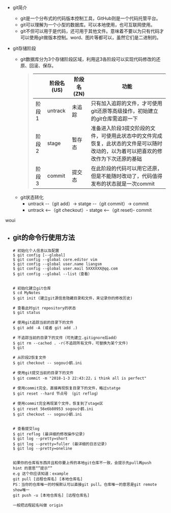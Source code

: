 - git简介
    - git是一个分布式的代码版本控制工具，GitHub则是一个代码托管平台。
    - git可以理解为一个小型的数据库。可以本地使用，也可互联网使用。
    - git不但可以用于是代码，还可用于其他文件。意味着不要以为只有代码才可以使用git做版本控制。word、图片等都可以，虽然它们是二进制的。

- git存储阶段
    - git数据库分为3个存储阶段区域，利用这3各阶段可以实现代码修改的还原、回滚、保存。
        >  ||阶段名(US)|阶段名(ZN)|功能|
        >  |--|--|--|--|
        >  |阶段1|untrack|未追踪|只有加入追踪的文件，才可使用git还原等高级操作，初始建立的git仓库需追踪一下|
        >  |阶段2|stage|暂存态|准备进入阶段3提交阶段的文件，可使用此状态中的文件完成恢复，此状态的文件是可以随时改动的，以为着可以把喜欢的修改作为下次还原的基础|
        >  |阶段3|commit|提交态|在此阶段的代码可以用它还原，但是不能随时改动了，代码值得发布的状态就是一次commit|      
    - git状态转化
        - untrack --（git add）-> statge --（git commit）-> commit
        - untrack <--（git checkout）- statge <--（git reset)- commit

woui
- git的命令行使用方法
    - 
    ```shell
    # 初始化个人信息以及配置
    $ git config [--global] 
    $ git config --global core.editor vim
    $ git config --global user.name liangsm
    $ git config --global user.mail 5XXXXXX@qq.com
    $ git config --global --list（查看）


    # 初始化建立git仓库
    $ cd MyNotes
    $ git init (建立git源信息隐藏目录和文件，来记录你的修改历史)

    # 查看此时git repository的状态
    $ git status

    # 使用git追踪当前的目录下的文件
    $ git add -A (或者 git add .)

    # 不追踪当前的目录下的文件（可先建立.gitignore后add）
    $ git rm --cached . -r(不追踪所有文件，可替换为某个文件)
    $ git

    # 从阶段2恢复文件
    $ git checkout -- sogou小鹤.ini

    # 使用git提交当前的目录下的文件
    $ git commit -m "2018-1-3 22:43:22，i think all is perfect" 

    # 使用commit完全、直接再现恢复目录下的文件，略过statge
    $ git reset --hard 节点号 （git reflog）

    # 使用commit完全再现某个文件，恢复到了stage区
    $ git reset 56e6b80953 sogou小鹤.ini
    $ git checkout -- sogou小鹤.ini 


    # 查看提交log
    $ git reflog (最详细的修改操作记录)
    $ git log --pretty=short
    $ git log --pretty=fuller (最详细的日志记录)
    $ git log --pretty=oneline
    

    如果你的仓库有东西并且和你要上传的本地git仓库不一致，会提示先pull再push
    hint 的意思“”提示“”
    e.g 这个你应该知道：example
    git pull [远程仓库名] [本地仓库名]
    PS：当你的仓库唯一的时候默认可以直接git pull。仓库唯一的意思是git remote show唯一
    git push -u [本地仓库名] [远程仓库名]

    一般把远程起名叫做 origin 
     ```